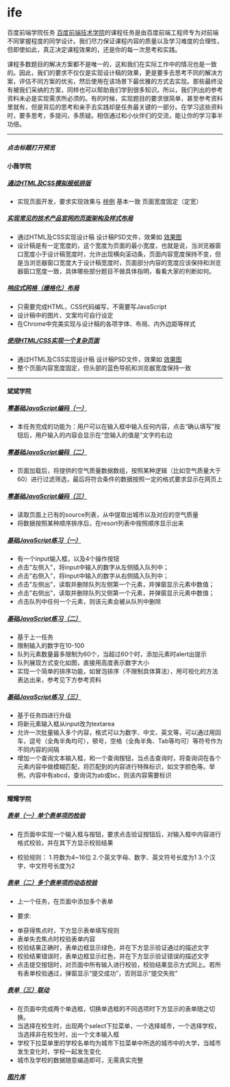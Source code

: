 # ife
百度前端学院任务
[百度前端技术学院](http://ife.baidu.com/)的课程任务是由百度前端工程师专为对前端不同掌握程度的同学设计。我们尽力保证课程内容的质量以及学习难度的合理性，但即使如此，真正决定课程效果的，还是你的每一次思考和实践。

课程多数题目的解决方案都不是唯一的，这和我们在实际工作中的情况也是一致的。因此，我们的要求不仅仅是实现设计稿的效果，更是要多去思考不同的解决方案，评估不同方案的优劣，然后使用在该场景下最优雅的方式去实现。那些最终没有被我们采纳的方案，同样也可以帮助我们学到很多知识。所以，我们列出的参考资料未必是实现需求所必须的。有的时候，实现题目的要求很简单，甚至参考资料里就有，但是背后的思考和亲手去实践却是任务最关键的一部分。在学习这些资料时，要多思考，多提问，多质疑。相信通过和小伙伴们的交流，能让你的学习事半功倍。

---
##### 点击标题打开预览
#### 小薇学院

##### [通过HTML及CSS模拟报纸排版](https://keangj.github.io/ife/xiaowei/task06/index06.html)
* 实现页面开发，要求实现效果与 [样例](https://github.com/keangj/ife/blob/master/xiaowei/task06/image/task.jpg) 基本一致
页面宽度固定（定宽）

##### [实现常见的技术产品官网的页面架构及样式布局](https://keangj.github.io/ife/xiaowei/task07/index07.html)
* 通过HTML及CSS实现设计稿 设计稿PSD文件，效果如 [效果图](https://github.com/keangj/ife/blob/master/xiaowei/task07/images/task.jpg)
* 设计稿是有一定宽度的，这个宽度为页面的最小宽度，也就是说，当浏览器窗口宽度小于设计稿宽度时，允许出现横向滚动条，页面内容宽度保持不变，但是当浏览器窗口宽度大于设计稿宽度时，页面部分内容的宽度应该保持和浏览器窗口宽度一致，具体哪些部分题目不做具体指明，看看大家的判断如何。

##### [响应式网格（栅格化）布局](https://keangj.github.io/ife/xiaowei/task08/index.html)
* 只需要完成HTML，CSS代码编写，不需要写JavaScript
* 设计稿中的图片、文案均可自行设定
* 在Chrome中完美实现与设计稿的各项字体、布局、内外边距等样式

##### [使用HTML/CSS实现一个复杂页面](https://keangj.github.io/ife/xiaowei/task09/index.html)
* 通过HTML及CSS实现设计稿 设计稿PSD文件，效果如 [效果图](https://github.com/keangj/ife/blob/master/xiaowei/task09/images/task.jpg)
* 整个页面内容宽度固定，但头部的蓝色导航和浏览器宽度保持一致

---

#### 斌斌学院

##### [零基础JavaScript编码（一）](https://keangj.github.io/ife/binbin/task.html)
* 本任务完成的功能为：用户可以在输入框中输入任何内容，点击“确认填写”按钮后，用户输入的内容会显示在“您输入的值是”文字的右边

##### [零基础JavaScript编码（二）](https://keangj.github.io/ife/binbin/task01.html)
* 页面加载后，将提供的空气质量数据数组，按照某种逻辑（比如空气质量大于60）进行过滤筛选，最后将符合条件的数据按照一定的格式要求显示在网页上

##### [零基础JavaScript编码（三）](https://keangj.github.io/ife/binbin/task02.html)
* 读取页面上已有的source列表，从中提取出城市以及对应的空气质量
* 将数据按照某种顺序排序后，在resort列表中按照顺序显示出来

##### [基础JavaScript练习（一）](https://keangj.github.io/ife/binbin/task03/index.html)
* 有一个input输入框，以及4个操作按钮
* 点击"左侧入"，将input中输入的数字从左侧插入队列中；
* 点击"右侧入"，将input中输入的数字从右侧插入队列中；
* 点击"左侧出"，读取并删除队列左侧第一个元素，并弹窗显示元素中数值；
* 点击"右侧出"，读取并删除队列又侧第一个元素，并弹窗显示元素中数值；
* 点击队列中任何一个元素，则该元素会被从队列中删除

##### [基础JavaScript练习（二）](https://keangj.github.io/ife/binbin/task04/index04.html)
* 基于上一任务
* 限制输入的数字在10-100
* 队列元素数量最多限制为60个，当超过60个时，添加元素时alert出提示
* 队列展现方式变化如图，直接用高度表示数字大小
* 实现一个简单的排序功能，如冒泡排序（不限制具体算法），用可视化的方法表达出来，参考见下方参考资料

##### [基础JavaScript练习（三）](https://keangj.github.io/ife/binbin/task05/index05.html)
* 基于任务四进行升级
* 将新元素输入框从input改为textarea
* 允许一次批量输入多个内容，格式可以为数字、中文、英文等，可以通过用回车，逗号（全角半角均可），顿号，空格（全角半角、Tab等均可）等符号作为不同内容的间隔
* 增加一个查询文本输入框，和一个查询按钮，当点击查询时，将查询词在各个元素内容中做模糊匹配，将匹配到的内容进行特殊标识，如文字颜色等。举例，内容中有abcd，查询词为ab或bc，则该内容需要标识

---

#### 耀耀学院

##### [表单（一）单个表单项的检验](https://keangj.github.io/ife/yaoyao/task01/index.html)
* 在页面中实现一个输入框与按钮，要求点击验证按钮后，对输入框中内容进行格式校验，并在其下方显示校验结果

* 校验规则：
 1.符数为4~16位
 2.个英文字母、数字、英文符号长度为1
 3.个汉字，中文符号长度为2

##### [表单（二）多个表单项的动态校验](https://keangj.github.io/ife/yaoyao/task02/index.html)
* 上一个任务，在页面中添加多个表单

* 要求:
 - 单获得焦点时，下方显示表单填写规则
 - 表单失去焦点时校验表单内容
 - 校验结果正确时，表单边框显示绿色，并在下方显示验证通过的描述文字
 - 校验结果错误时，表单边框显示红色，并在下方显示验证错误的描述文字
 - 点击提交按钮时，对页面中所有输入进行校验，校验结果显示方式同上。若所有表单校验通过，弹窗显示“提交成功”，否则显示“提交失败”

##### [表单（三）联动](https://keangj.github.io/ife/yaoyao/task03/index.html)
* 在页面中完成两个单选框，切换单选框的不同选项时下方显示的表单随之切换。
* 当选择在校生时，出现两个select下拉菜单，一个选择城市，一个选择学校，当选择非在校生时，出一个文本输入框
* 学校下拉菜单里的学校名单均为城市下拉菜单中所选的城市中的大学，当城市发生变化时，学校一起发生变化
* 城市及学校的数据随意编造即可，无需真实完整

##### [图片库](https://keangj.github.io/Gallery/JavaScript%E5%9B%BE%E7%89%87%E5%BA%93/Gallery.html)
